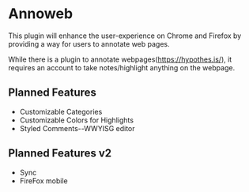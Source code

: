 # Annoweb
This plugin will enhance the user-experience on Chrome and Firefox by providing a way for users to annotate web pages.

While there is a plugin to annotate webpages(https://hypothes.is/), it requires an account to take notes/highlight anything on the webpage.
## Planned Features
<ul>
  <li>
    Customizable Categories
  </li>
    <li>
    Customizable Colors for Highlights
  </li>
  <li>
    Styled Comments--WWYISG editor
  </li>
</ul>

## Planned Features v2
<ul>
  <li>
    Sync
      <li>
        FireFox mobile
      </li>
  </li>
</ul>

